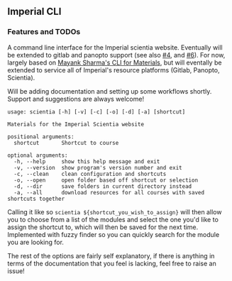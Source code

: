 ## Imperial CLI

### Features and TODOs
A command line interface for the Imperial scientia website. Eventually will be extended to gitlab and panopto support (see also [#4](/../../issues/4), and [#6](/../../issues/6)). For now, largely based on [Mayank Sharma's CLI for Materials](https://github.com/mayanksharma3/materials-cli), but will eventally be extended to service all of Imperial's resource platforms (Gitlab, Panopto, Scientia). 

Will be adding documentation and setting up some workflows shortly. Support and suggestions are always welcome!

```
usage: scientia [-h] [-v] [-c] [-o] [-d] [-a] [shortcut]

Materials for the Imperial Scientia website

positional arguments:
  shortcut       Shortcut to course

optional arguments:
  -h, --help     show this help message and exit
  -v, --version  show program's version number and exit
  -c, --clean    clean configuration and shortcuts
  -o, --open     open folder based off shortcut or selection
  -d, --dir      save folders in current directory instead
  -a, --all      download resources for all courses with saved shortcuts together
```

Calling it like so `scientia ${shortcut_you_wish_to_assign}` will then allow you to choose from a list of the modules and select the one you'd like to assign the shortcut to, which will then be saved for the next time. Implemented with fuzzy finder so you can quickly search for the module you are looking for.

The rest of the options are fairly self explanatory, if there is anything in terms of the documentation that you feel is lacking, feel free to raise an issue!
